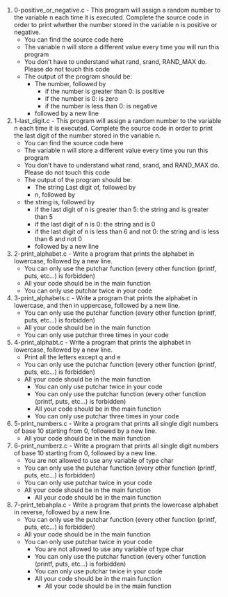 1. 0-positive_or_negative.c - This program will assign a random number to the variable n each time it is executed. Complete the source code in order to print whether the number stored in the variable n is positive or negative.
	- You can find the source code here
	- The variable n will store a different value every time you will run this program
	- You don’t have to understand what rand, srand, RAND_MAX do. Please do not touch this code
	- The output of the program should be:
		- The number, followed by
			- if the number is greater than 0: is positive
			- if the number is 0: is zero
			- if the number is less than 0: is negative
		- followed by a new line
2. 1-last_digit.c - This program will assign a random number to the variable n each time it is executed. Complete the source code in order to print the last digit of the number stored in the variable n.
	- You can find the source code here
	- The variable n will store a different value every time you run this program
	- You don’t have to understand what rand, srand, and RAND_MAX do. Please do not touch this code
	- The output of the program should be:
		- The string Last digit of, followed by
		- n, followed by
	- the string is, followed by
		- if the last digit of n is greater than 5: the string and is greater than 5
		- if the last digit of n is 0: the string and is 0
		- if the last digit of n is less than 6 and not 0: the string and is less than 6 and not 0
		- followed by a new line
3. 2-print_alphabet.c - Write a program that prints the alphabet in lowercase, followed by a new line.
	- You can only use the putchar function (every other function (printf, puts, etc…) is forbidden)
	- All your code should be in the main function
	- You can only use putchar twice in your code
4. 3-print_alphabets.c - Write a program that prints the alphabet in lowercase, and then in uppercase, followed by a new line.
	- You can only use the putchar function (every other function (printf, puts, etc…) is forbidden)
	- All your code should be in the main function
	- You can only use putchar three times in your code
5. 4-print_alphabt.c - Write a program that prints the alphabet in lowercase, followed by a new line.
	- Print all the letters except q and e
	- You can only use the putchar function (every other function (printf, puts, etc…) is forbidden)
	- All your code should be in the main function
		- You can only use putchar twice in your code
		- You can only use the putchar function (every other function (printf, puts, etc…) is forbidden)
		- All your code should be in the main function
		- You can only use putchar three times in your code
6. 5-print_numbers.c - 	Write a program that prints all single digit numbers of base 10 starting from 0, followed by a new line.
	- All your code should be in the main function
7. 6-print_numberz.c - Write a program that prints all single digit numbers of base 10 starting from 0, followed by a new line.
	- You are not allowed to use any variable of type char
	- You can only use the putchar function (every other function (printf, puts, etc…) is forbidden)
	- You can only use putchar twice in your code
	- All your code should be in the main function
		- All your code should be in the main function
8. 7-print_tebahpla.c - Write a program that prints the lowercase alphabet in reverse, followed by a new line.
	- You can only use the putchar function (every other function (printf, puts, etc…) is forbidden)
	- All your code should be in the main function
	- You can only use putchar twice in your code
		- You are not allowed to use any variable of type char
		- You can only use the putchar function (every other function (printf, puts, etc…) is forbidden)
		- You can only use putchar twice in your code
		- All your code should be in the main function
			- All your code should be in the main function
